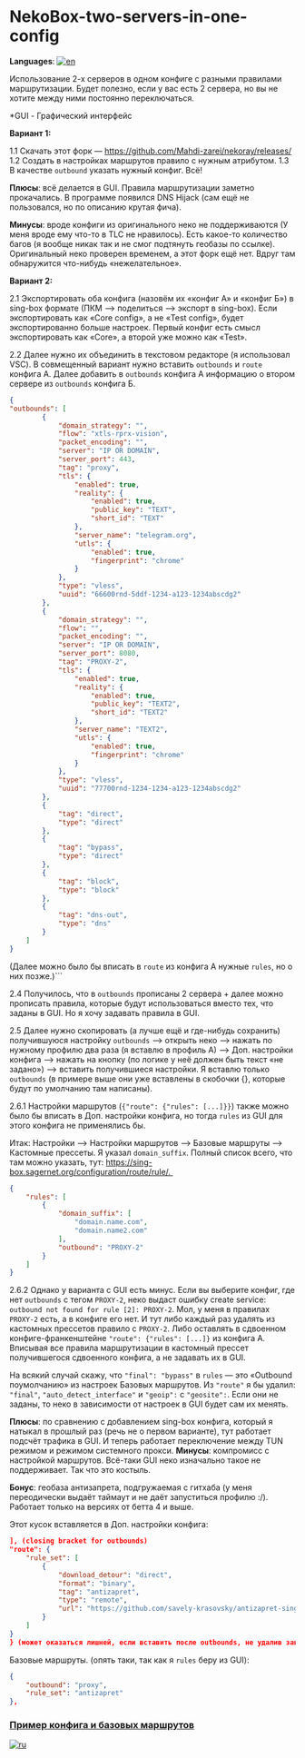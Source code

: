 # NekoBox-two-servers-in-one-config
**Languages**: [![en](https://img.shields.io/badge/lang-en-red.svg)](https://github.com/gtgthozz/NekoBox-two-servers-in-one-config/blob/main/README.md)

Использование 2-х серверов в одном конфиге с разными правилами маршрутизации. Будет полезно, если у вас есть 2 сервера, но вы не хотите между ними постоянно переключаться. 

*GUI - Графический интерфейс

**Вариант 1:**

1.1 Скачать этот форк — https://github.com/Mahdi-zarei/nekoray/releases/
1.2 Создать в настройках маршрутов правило с нужным атрибутом.
1.3 В качестве `outbound` указать нужный конфиг. Всё!

**Плюсы**: всё делается в GUI. Правила маршрутизации заметно прокачались. В программе появился DNS Hijack (сам ещё не пользовался, но по описанию крутая фича). 

**Минусы**: вроде конфиги из оригинального неко не поддерживаются (У меня вроде ему что-то в TLC не нравилось). Есть какое-то количество багов (я вообще никак так и не смог подтянуть геобазы по ссылке). Оригинальный неко проверен временем, а этот форк ещё нет. Вдруг там обнаружится что-нибудь «нежелательное».

**Вариант 2:**

2.1 Экспортировать оба конфига (назовём их «конфиг А» и «конфиг Б») в sing-box формате (ПКМ —> поделиться —> экспорт в sing-box). Если экспортировать как «Core config», а не «Test config», будет экспортированно больше настроек. Первый конфиг есть смысл экспортировать как «Core», а второй уже можно как «Test».

2.2 Далее нужно их объединить в текстовом редакторе (я использовал VSC). В совмещенный вариант нужно вставить `outbounds` и `route` конфига А. Далее добавить в `outbounds` конфига А информацию о втором сервере из `outbounds` конфига Б.

```json
{
"outbounds": [
        {
            "domain_strategy": "",
            "flow": "xtls-rprx-vision",
            "packet_encoding": "",
            "server": "IP OR DOMAIN",
            "server_port": 443,
            "tag": "proxy",
            "tls": {
                "enabled": true,
                "reality": {
                    "enabled": true,
                    "public_key": "TEXT",
                    "short_id": "TEXT"
                },
                "server_name": "telegram.org",
                "utls": {
                    "enabled": true,
                    "fingerprint": "chrome"
                }
            },
            "type": "vless",
            "uuid": "66600rnd-5ddf-1234-a123-1234abscdg2"
        },
        {
            "domain_strategy": "",
            "flow": "",
            "packet_encoding": "",
            "server": "IP OR DOMAIN",
            "server_port": 8080,
            "tag": "PROXY-2",
            "tls": {
                "enabled": true,
                "reality": {
                    "enabled": true,
                    "public_key": "TEXT2",
                    "short_id": "TEXT2"
                },
                "server_name": "TEXT2",
                "utls": {
                    "enabled": true,
                    "fingerprint": "chrome"
                }
            },
            "type": "vless",
            "uuid": "77700rnd-1234-1234-a123-1234abscdg2"
        },
        {
            "tag": "direct",
            "type": "direct"
        },
        {
            "tag": "bypass",
            "type": "direct"
        },
        {
            "tag": "block",
            "type": "block"
        },
        {
            "tag": "dns-out",
            "type": "dns"
        }
    ]
}
```
(Далее можно было бы вписать в `route` из конфига А нужные `rules`, но о них позже.)```

2.4 Получилось, что в `outbounds` прописаны 2 сервера + далее можно прописать правила, которые будут использоваться вместо тех, что заданы в GUI. Но я хочу задавать правила в GUI. 

2.5 Далее нужно скопировать (а лучше ещё и где-нибудь сохранить) получившуюся настройку `outbounds` —> открыть неко —> нажать по нужному профилю два раза (я вставлю в профиль А) —> Доп. настройки конфига —> нажать на кнопку (по логике у неё должен быть текст «не задано») —> вставить получившиеся настройки. Я вставлю только `outbounds` (в примере выше они уже вставлены в скобочки {}, которые будут по умолчанию там написаны). 

2.6.1 Настройки маршрутов (`{"route": {"rules": [...]}}`) также можно было бы вписать в Доп. настройки конфига, но тогда `rules` из GUI для этого конфига не применялись бы.

Итак: Настройки —> Настройки маршрутов —> Базовые маршруты —> Кастомные прессеты. Я указал `domain_suffix`. Полный список всего, что там можно указать, тут: https://sing-box.sagernet.org/configuration/route/rule/. 

```json
{
    "rules": [
        {
            "domain_suffix": [
                "domain.name.com",
                "domain.name2.com"
            ],
            "outbound": "PROXY-2"
        }
    ]
}
```

2.6.2 Однако у варианта с GUI есть минус. Если вы выберите конфиг, где нет `outbounds` с тегом `PROXY-2`, неко выдаст ошибку create service: `outbound not found for rule [2]: PROXY-2`. Мол, у меня в правилах `PROXY-2` есть, а в конфиге его нет. И тут либо каждый раз удалять из кастомных прессетов правило с `PROXY-2`. Либо оставлять в сдвоенном конфиге-франкенштейне `"route": {"rules": [...]}` из конфига А. Вписывая все правила маршрутизации в кастомный прессет получившегося сдвоенного конфига, а не задавать их в GUI. 

На всякий случай скажу, что `"final": "bypass"` в `rules` — это «Outbound поумолчанию» из настроек Базовых маршрутов. Из `"route"` я бы удалил: `"final"`, `"auto_detect_interface"` и `"geoip":` с `"geosite":`. Если они не заданы, то неко в зависимости от настроек в GUI будет сам их менять. 

**Плюсы**: по сравнению с добавлением sing-box конфига, который я натыкал в прошлый раз (речь не о первом варианте), тут работает подсчёт трафика в GUI. И теперь работает переключение между TUN режимом и режимом системного прокси.
**Минусы**: компромисс с настройкой маршрутов. Всё-таки GUI неко изначально такое не поддерживает. Так что это костыль. 

**Бонус**: геобаза антизапрета, подгружаемая с гитхаба (у меня переодически выдаёт таймаут и не даёт запуститься профилю :/). Работает только на версиях от бетта 4 и выше.

Этот кусок вставляется в Доп. настройки конфига:

```json
], (closing bracket for outbounds)
"route": {
    "rule_set": [
        {
            "download_detour": "direct",
            "format": "binary",
            "tag": "antizapret",
            "type": "remote",
            "url": "https://github.com/savely-krasovsky/antizapret-sing-box/releases/latest/download/antizapret.srs"
        }
    ]
}
} (может оказаться лишней, если вставить после outbounds, не удалив закрывающую скобку)
```


Базовые маршруты. (опять таки, так как я `rules` беру из GUI):
```json
{
    "outbound": "proxy",
    "rule_set": "antizapret"
},
```

### [Пример конфига и базовых маршрутов](https://github.com/gtgthozz/NekoBox-two-servers-in-one-config/blob/main/Example%20of%20additional%20config%20settings%20and%20basic%20routes%20for%202%20proxies%20in%20one%20profile%20%2B%20a%20rule%20set%20with%20an%20Antizapret%20database%20(rule_set).json)

[![ru](https://img.shields.io/badge/Google_Docs-ru-white.svg)](https://docs.google.com/document/d/e/2PACX-1vSGGOEIlE-jXbRenm_tiZg7-6oizadGQ8tjbPx4ozb2gg0sSsRkivzunSF1xnZpBEiwZJtkzRGKhLSu/pub)

